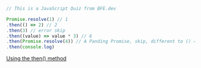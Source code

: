 ```js
// This is a JavaScript Quiz from BFE.dev

Promise.resolve(1) // 1
.then(() => 2) // 2
.then(3) // error skip
.then((value) => value * 3) // 6
.then(Promise.resolve(4)) // A Panding Promise, skip, different to () => Promise.
.then(console.log)
```

[Using the then() method](https://developer.mozilla.org/en-US/docs/Web/JavaScript/Reference/Global_Objects/Promise/then)


